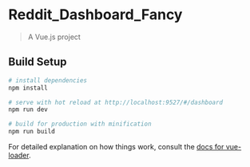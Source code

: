# Reddit_Dashboard_Fancy

> A Vue.js project

## Build Setup

``` bash
# install dependencies
npm install

# serve with hot reload at http://localhost:9527/#/dashboard
npm run dev

# build for production with minification
npm run build
```

For detailed explanation on how things work, consult the [docs for vue-loader](http://vuejs.github.io/vue-loader).


